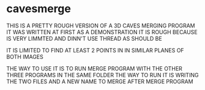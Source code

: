 # cavesmerge
THIS IS A PRETTY ROUGH VERSION OF A 3D CAVES MERGING PROGRAM
IT WAS WRITTEN AT FIRST AS A DEMONSTRATION
IT IS ROUGH BECAUSE IS VERY LIMMTED
AND DINN'T USE THREAD AS SHOULD BE

IT IS LIMITED TO FIND AT LEAST 2 POINTS IN IN SIMILAR PLANES OF BOTH IMAGES

THE WAY TO USE IT IS TO RUN MERGE PROGRAM WITH THE OTHER THREE PROGRAMS IN THE SAME FOLDER
THE WAY TO RUN IT IS WRITING THE TWO FILES AND A NEW NAME TO MERGE AFTER MERGE PROGRAM
